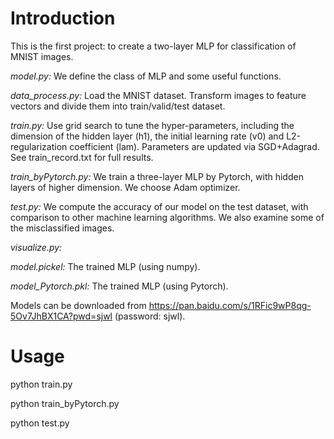 # Introduction

This is the first project: to create a two-layer MLP for classification of MNIST images.

*model.py:* We define the class of MLP and some useful functions.

*data_process.py:* Load the MNIST dataset. Transform images to feature vectors and divide them into train/valid/test dataset.

*train.py:* Use grid search to tune the hyper-parameters, including the dimension of the hidden layer (h1), the initial learning rate (v0) and L2-regularization 
coefficient (lam). Parameters are updated via SGD+Adagrad. See train_record.txt for full results.

*train_byPytorch.py:* We train a three-layer MLP by Pytorch, with hidden layers of higher dimension. We choose Adam optimizer.

*test.py:* We compute the accuracy of our model on the test dataset, with comparison to other machine learning algorithms. We also examine some of the misclassified images.

*visualize.py:*

*model.pickel:* The trained MLP (using numpy).

*model_Pytorch.pkl:* The trained MLP (using Pytorch). 

Models can be downloaded from https://pan.baidu.com/s/1RFic9wP8qg-5Ov7JhBX1CA?pwd=sjwl  (password: sjwl).

# Usage

python train.py

python train_byPytorch.py

python test.py

